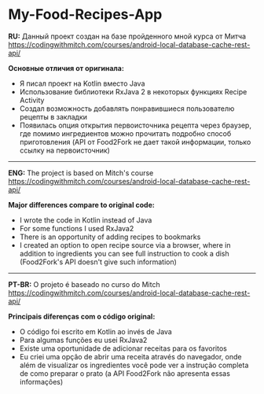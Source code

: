 # My-Food-Recipes-App
**RU:** Данный проект создан  на базе пройденного мной курса от Митча https://codingwithmitch.com/courses/android-local-database-cache-rest-api/  
  
**Основные отличия от оригинала:** 
* Я писал проект на Kotlin вместо Java 
* Использование библиотеки RxJava 2 в некоторых функциях Recipe Activity
* Создал возможность добавлять понравившиеся пользователю рецепты в закладки 
* Появилась опция открытия первоисточника рецепта через браузер, где помимо ингредиентов можно прочитать подробно способ приготовления (API от Food2Fork не дает такой информации, только ссылку на первоисточник) 

-------------------------------------------------------------------------------------------------------------------------------------

**ENG:** The project is based on Mitch's course  https://codingwithmitch.com/courses/android-local-database-cache-rest-api/    
  
**Major differences compare to original code:**
* I wrote the code in Kotlin instead of Java
* For some functions I used RxJava2
* There is an opportunity of adding recipes to bookmarks
* I created an option to open recipe source via a browser, where in addition to ingredients you can see full instruction to cook a dish (Food2Fork's API doesn't give such information)
 

-------------------------------------------------------------------------------------------------------------------------------------

**PT-BR:** O projeto é baseado no curso do Mitch https://codingwithmitch.com/courses/android-local-database-cache-rest-api/    
  
**Principais diferenças com o código original:**
* O código foi escrito em Kotlin ao invés de Java
* Para algumas funções eu usei RxJava2
* Existe uma oportunidade de adicionar receitas para os favoritos
* Eu criei uma opção de abrir uma receita através do navegador, onde além de visualizar os ingredientes você pode ver a instrução completa de como preparar o prato (a API Food2Fork não apresenta essas informações)
